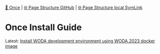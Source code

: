 [📁 Once](../once.md) | [🌐 Page Structure GitHub](/2cu.atlassian.net/wiki/spaces/CCU/pages/400000079/once-install-guide.md) | [🌐 Page Structure local SymLink](./once-install-guide.page.md)

# Once Install Guide

Latest: [Install WODA development environment using WODA.2023 docker image](./once-install-guide/install-woda-development-environment-using-woda2023-docker-image.md)

